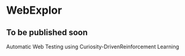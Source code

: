 # WebExplor
## To be published soon

Automatic Web Testing using Curiosity-DrivenReinforcement Learning
